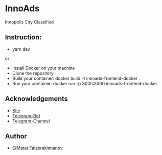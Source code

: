 # InnoAds

Innopolis City Classified

## Instruction:

- yarn dev

or

- Install Docker on your machine
- Clone the repository
- Build your container: docker build -t innoads-frontend-docker .
- Run your container: docker run -p 3000:3000 innoads-frontend-docker

## Acknowledgements

- [Site](https://innoads.ru)
- [Telegram-Bot](https://t.me/InnoAdsHelpBot)
- [Telegram-Channel](https://t.me/innoads)

## Author

- [@Marat Faizerakhmanov](https://www.github.com/maratismodest)
